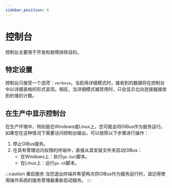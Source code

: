 ```yaml
---
sidebar_position: 6
---
```


# 控制台
控制台主要用于开发和故障排除目的。

## 特定设置
控制台只接受一个选项：`verbose`。当启用详细模式时，接收到的数据将在控制台中以详细表格的形式呈现。相反，当详细模式被禁用时，只会显示北向连接器接收到的值的计数。

## 在生产中显示控制台
在生产环境中，特别是在Windows或Linux上，您可能会将OIBus作为服务运行。如果您在这种情况下需要访问控制台输出，可以按照以下步骤进行操作：
1. 停止OIBus服务。
2. 在具有管理访问权限的终端中，直接从其安装文件夹启动OIBus：
   - 在Windows上：执行`go.bat`脚本。
   - 在Linux上：运行`go.sh`脚本。

:::caution 重启服务
当您退出终端并希望再次将OIBus作为服务运行时，请记得使用操作系统的服务管理器重新启动服务。
:::